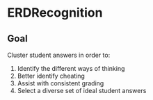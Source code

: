 # ERDRecognition

## Goal
Cluster student answers in order to:
1. Identify the different ways of thinking
2. Better identify cheating
3. Assist with consistent grading
4. Select a diverse set of ideal student answers
